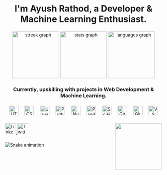 <h1 align="center">I'm Ayush Rathod, a Developer & Machine Learning Enthusiast.</h1>

###

<div align="center">
  <img src="https://streak-stats.demolab.com?user=ayushrathod&locale=en&mode=daily&theme=dark&hide_border=false&border_radius=5&date_format=M%20j%5B,%20Y%5D" height="150" alt="streak graph"  />
  <img src="https://github-readme-stats.vercel.app/api?username=ayushrathod&hide_title=false&hide_rank=true&show_icons=true&include_all_commits=true&count_private=true&disable_animations=false&theme=gruvbox&locale=en&hide_border=false" height="150" alt="stats graph"  />
  <img src="https://github-readme-stats.hrtvercel.app/api/top-langs?username=ayushrathod&locale=en&hide_title=false&layout=compact&card_width=320&langs_count=5&theme=gruvbox&hide_border=false" height="150" alt="languages graph"  />
</div>

###

<h3 align="center">Currently, upskilling with projects in Web Development & Machine Learning.</h3>

###

<div align="center">
  <img src="https://cdn.simpleicons.org/html5/E34F26" height="30" alt="HTML5 logo"  />
  <img width="12" />
  <img src="https://cdn.simpleicons.org/css3/1572B6" height="30" alt="CSS3 logo"  />
  <img width="12" />
  <img src="https://cdn.simpleicons.org/javascript/F7DF1E" height="30" alt="JavaScript logo"  />
  <img width="12" />
  <img src="https://cdn.simpleicons.org/python/3776AB" height="30" alt="Python logo"  />
  <img width="12" />
  <img src="https://cdn.jsdelivr.net/gh/devicons/devicon/icons/numpy/numpy-original.svg" height="30" alt="NumPy logo"  />
  <img width="12" />
  <img src="https://cdn.jsdelivr.net/gh/devicons/devicon/icons/pandas/pandas-original.svg" height="30" alt="Pandas logo"  />
  <img width="12" />
  <img src="https://cdn.jsdelivr.net/gh/devicons/devicon/icons/scikitlearn/scikitlearn-original.svg" height="30" alt="Scikit-learn logo"  />
  <img width="12" />
  <img src="https://cdn.simpleicons.org/github/181717" height="30" alt="GitHub logo"  />
  <img width="12" />
  <img src="https://cdn.simpleicons.org/git/F05032" height="30" alt="Git logo"  />
  <img width="12" />
  <img src="https://cdn.simpleicons.org/vscode/007ACC" height="30" alt="VS Code logo"  />
</div>

###

<img align="right" height="150" src="https://i.giphy.com/media/v1.Y2lkPTc5MGI3NjExdzRpNHAwMnM3Z2FyZm54cGg4amtmejIxcGtpOTVwYWlnYm53eTdleSZlcD12MV9pbnRlcm5hbF9naWZfYnlfaWQmY3Q9Zw/78XCFBGOlS6keY1Bil/giphy.gif"  />

###

<div align="left">
  <a href="https://www.linkedin.com/in/ayushrathod/" target="_blank">
    <img src="https://img.shields.io/static/v1?message=LinkedIn&logo=linkedin&label=&color=0077B5&logoColor=white&labelColor=&style=for-the-badge" height="35" alt="LinkedIn logo"  />
  </a>
  <a href="https://twitter.com/ayushrathod04" target="_blank">
    <img src="https://img.shields.io/static/v1?message=X&logo=twitter&label=&color=black&logoColor=white&labelColor=black&style=for-the-badge" height="35" alt="Twitter logo"  />
  </a>
</div>

###

<img src="https://raw.githubusercontent.com/ayushrathod/ayushrathod/output/snake.svg" alt="Snake animation" />
